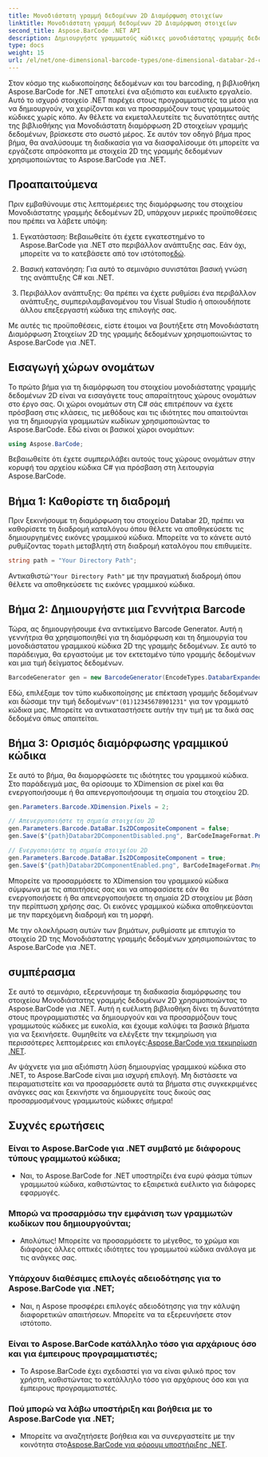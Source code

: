 ```yaml
---
title: Μονοδιάστατη γραμμή δεδομένων 2D Διαμόρφωση στοιχείων
linktitle: Μονοδιάστατη γραμμή δεδομένων 2D Διαμόρφωση στοιχείων
second_title: Aspose.BarCode .NET API
description: Δημιουργήστε γραμμωτούς κώδικες μονοδιάστατης γραμμής δεδομένων 2D με το Aspose.BarCode για .NET. Ακολουθήστε τον βήμα προς βήμα οδηγό μας για διαμόρφωση και προσαρμογή. Ξεκινήστε να δημιουργείτε μοναδικούς γραμμωτούς κώδικες σήμερα!
type: docs
weight: 15
url: /el/net/one-dimensional-barcode-types/one-dimensional-databar-2d-component-configuration/
---
```


Στον κόσμο της κωδικοποίησης δεδομένων και του barcoding, η βιβλιοθήκη Aspose.BarCode for .NET αποτελεί ένα αξιόπιστο και ευέλικτο εργαλείο. Αυτό το ισχυρό στοιχείο .NET παρέχει στους προγραμματιστές τα μέσα για να δημιουργούν, να χειρίζονται και να προσαρμόζουν τους γραμμωτούς κώδικες χωρίς κόπο. Αν θέλετε να εκμεταλλευτείτε τις δυνατότητες αυτής της βιβλιοθήκης για Μονοδιάστατη διαμόρφωση 2D στοιχείων γραμμής δεδομένων, βρίσκεστε στο σωστό μέρος. Σε αυτόν τον οδηγό βήμα προς βήμα, θα αναλύσουμε τη διαδικασία για να διασφαλίσουμε ότι μπορείτε να εργάζεστε απρόσκοπτα με στοιχεία 2D της γραμμής δεδομένων χρησιμοποιώντας το Aspose.BarCode για .NET.

## Προαπαιτούμενα

Πριν εμβαθύνουμε στις λεπτομέρειες της διαμόρφωσης του στοιχείου Μονοδιάστατης γραμμής δεδομένων 2D, υπάρχουν μερικές προϋποθέσεις που πρέπει να λάβετε υπόψη:

1. Εγκατάσταση: Βεβαιωθείτε ότι έχετε εγκατεστημένο το Aspose.BarCode για .NET στο περιβάλλον ανάπτυξης σας. Εάν όχι, μπορείτε να το κατεβάσετε από τον ιστότοπο[εδώ](https://releases.aspose.com/barcode/net/).

2. Βασική κατανόηση: Για αυτό το σεμινάριο συνιστάται βασική γνώση της ανάπτυξης C# και .NET.

3. Περιβάλλον ανάπτυξης: Θα πρέπει να έχετε ρυθμίσει ένα περιβάλλον ανάπτυξης, συμπεριλαμβανομένου του Visual Studio ή οποιουδήποτε άλλου επεξεργαστή κώδικα της επιλογής σας.

Με αυτές τις προϋποθέσεις, είστε έτοιμοι να βουτήξετε στη Μονοδιάστατη Διαμόρφωση Στοιχείων 2D της γραμμής δεδομένων χρησιμοποιώντας το Aspose.BarCode για .NET.

## Εισαγωγή χώρων ονομάτων

Το πρώτο βήμα για τη διαμόρφωση του στοιχείου μονοδιάστατης γραμμής δεδομένων 2D είναι να εισαγάγετε τους απαραίτητους χώρους ονομάτων στο έργο σας. Οι χώροι ονομάτων στη C# σάς επιτρέπουν να έχετε πρόσβαση στις κλάσεις, τις μεθόδους και τις ιδιότητες που απαιτούνται για τη δημιουργία γραμμωτών κωδίκων χρησιμοποιώντας το Aspose.BarCode. Εδώ είναι οι βασικοί χώροι ονομάτων:

```csharp
using Aspose.BarCode;
```

Βεβαιωθείτε ότι έχετε συμπεριλάβει αυτούς τους χώρους ονομάτων στην κορυφή του αρχείου κώδικα C# για πρόσβαση στη λειτουργία Aspose.BarCode.

## Βήμα 1: Καθορίστε τη διαδρομή

Πριν ξεκινήσουμε τη διαμόρφωση του στοιχείου Databar 2D, πρέπει να καθορίσετε τη διαδρομή καταλόγου όπου θέλετε να αποθηκεύσετε τις δημιουργημένες εικόνες γραμμικού κώδικα. Μπορείτε να το κάνετε αυτό ρυθμίζοντας το`path` μεταβλητή στη διαδρομή καταλόγου που επιθυμείτε.

```csharp
string path = "Your Directory Path";
```

 Αντικαθιστώ`"Your Directory Path"` με την πραγματική διαδρομή όπου θέλετε να αποθηκεύσετε τις εικόνες γραμμικού κώδικα.

## Βήμα 2: Δημιουργήστε μια Γεννήτρια Barcode

Τώρα, ας δημιουργήσουμε ένα αντικείμενο Barcode Generator. Αυτή η γεννήτρια θα χρησιμοποιηθεί για τη διαμόρφωση και τη δημιουργία του μονοδιάστατου γραμμικού κώδικα 2D της γραμμής δεδομένων. Σε αυτό το παράδειγμα, θα εργαστούμε με τον εκτεταμένο τύπο γραμμής δεδομένων και μια τιμή δείγματος δεδομένων.

```csharp
BarcodeGenerator gen = new BarcodeGenerator(EncodeTypes.DatabarExpanded, "(01)12345678901231");
```

 Εδώ, επιλέξαμε τον τύπο κωδικοποίησης με επέκταση γραμμής δεδομένων και δώσαμε την τιμή δεδομένων`"(01)12345678901231"` για τον γραμμωτό κώδικα μας. Μπορείτε να αντικαταστήσετε αυτήν την τιμή με τα δικά σας δεδομένα όπως απαιτείται.

## Βήμα 3: Ορισμός διαμόρφωσης γραμμικού κώδικα

Σε αυτό το βήμα, θα διαμορφώσετε τις ιδιότητες του γραμμικού κώδικα. Στο παράδειγμά μας, θα ορίσουμε το XDimension σε pixel και θα ενεργοποιήσουμε ή θα απενεργοποιήσουμε τη σημαία του στοιχείου 2D.

```csharp
gen.Parameters.Barcode.XDimension.Pixels = 2;

// Απενεργοποιήστε τη σημαία στοιχείου 2D
gen.Parameters.Barcode.DataBar.Is2DCompositeComponent = false;
gen.Save($"{path}Databar2DComponentDisabled.png", BarCodeImageFormat.Png);

// Ενεργοποιήστε τη σημαία στοιχείου 2D
gen.Parameters.Barcode.DataBar.Is2DCompositeComponent = true;
gen.Save($"{path}Databar2DComponentEnabled.png", BarCodeImageFormat.Png);
```

Μπορείτε να προσαρμόσετε το XDimension του γραμμικού κώδικα σύμφωνα με τις απαιτήσεις σας και να αποφασίσετε εάν θα ενεργοποιήσετε ή θα απενεργοποιήσετε τη σημαία 2D στοιχείου με βάση την περίπτωση χρήσης σας. Οι εικόνες γραμμικού κώδικα αποθηκεύονται με την παρεχόμενη διαδρομή και τη μορφή.

Με την ολοκλήρωση αυτών των βημάτων, ρυθμίσατε με επιτυχία το στοιχείο 2D της Μονοδιάστατης γραμμής δεδομένων χρησιμοποιώντας το Aspose.BarCode για .NET.

## συμπέρασμα

 Σε αυτό το σεμινάριο, εξερευνήσαμε τη διαδικασία διαμόρφωσης του στοιχείου Μονοδιάστατης γραμμής δεδομένων 2D χρησιμοποιώντας το Aspose.BarCode για .NET. Αυτή η ευέλικτη βιβλιοθήκη δίνει τη δυνατότητα στους προγραμματιστές να δημιουργούν και να προσαρμόζουν τους γραμμωτούς κώδικες με ευκολία, και έχουμε καλύψει τα βασικά βήματα για να ξεκινήσετε. Θυμηθείτε να ελέγξετε την τεκμηρίωση για περισσότερες λεπτομέρειες και επιλογές:[Aspose.BarCode για τεκμηρίωση .NET](https://reference.aspose.com/barcode/net/).

Αν ψάχνετε για μια αξιόπιστη λύση δημιουργίας γραμμικού κώδικα στο .NET, το Aspose.BarCode είναι μια ισχυρή επιλογή. Μη διστάσετε να πειραματιστείτε και να προσαρμόσετε αυτά τα βήματα στις συγκεκριμένες ανάγκες σας και ξεκινήστε να δημιουργείτε τους δικούς σας προσαρμοσμένους γραμμωτούς κώδικες σήμερα!

## Συχνές ερωτήσεις

### Είναι το Aspose.BarCode για .NET συμβατό με διάφορους τύπους γραμμωτού κώδικα;
- Ναι, το Aspose.BarCode for .NET υποστηρίζει ένα ευρύ φάσμα τύπων γραμμωτού κώδικα, καθιστώντας το εξαιρετικά ευέλικτο για διάφορες εφαρμογές.

### Μπορώ να προσαρμόσω την εμφάνιση των γραμμωτών κωδίκων που δημιουργούνται;
- Απολύτως! Μπορείτε να προσαρμόσετε το μέγεθος, το χρώμα και διάφορες άλλες οπτικές ιδιότητες του γραμμωτού κώδικα ανάλογα με τις ανάγκες σας.

### Υπάρχουν διαθέσιμες επιλογές αδειοδότησης για το Aspose.BarCode για .NET;
- Ναι, η Aspose προσφέρει επιλογές αδειοδότησης για την κάλυψη διαφορετικών απαιτήσεων. Μπορείτε να τα εξερευνήσετε στον ιστότοπο.

### Είναι το Aspose.BarCode κατάλληλο τόσο για αρχάριους όσο και για έμπειρους προγραμματιστές;
- Το Aspose.BarCode έχει σχεδιαστεί για να είναι φιλικό προς τον χρήστη, καθιστώντας το κατάλληλο τόσο για αρχάριους όσο και για έμπειρους προγραμματιστές.

### Πού μπορώ να λάβω υποστήριξη και βοήθεια με το Aspose.BarCode για .NET;
-  Μπορείτε να αναζητήσετε βοήθεια και να συνεργαστείτε με την κοινότητα στο[Aspose.BarCode για φόρουμ υποστήριξης .NET](https://forum.aspose.com/c/barcode/13).